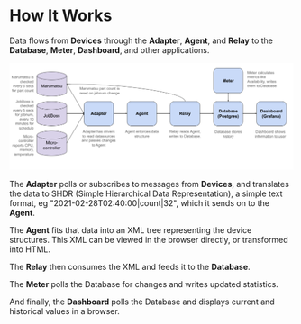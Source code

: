 # How It Works

Data flows from **Devices** through the **Adapter**, **Agent**, and **Relay** to the **Database**, **Meter**, **Dashboard**, and other applications.

![](_images/ladder99-arch-oxbox-2022-06.png)

The **Adapter** polls or subscribes to messages from **Devices**, and translates the data to SHDR (Simple Hierarchical Data Representation), a simple text format, eg "2021-02-28T02:40:00|count|32", which it sends on to the **Agent**.

The **Agent** fits that data into an XML tree representing the device structures. This XML can be viewed in the browser directly, or transformed into HTML.

The **Relay** then consumes the XML and feeds it to the **Database**. 

The **Meter** polls the Database for changes and writes updated statistics.

And finally, the **Dashboard** polls the Database and displays current and historical values in a browser.
